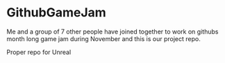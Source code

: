 # GithubGameJam

Me and a group of 7 other people have joined together to work on githubs month long game jam during November and this is our project repo.

Proper repo for Unreal
